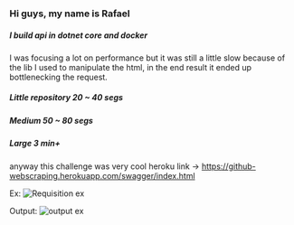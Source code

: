 ### Hi guys, my name is Rafael

##### I build api in dotnet core and docker

I was focusing a lot on performance but it was still a little slow because of the lib I used to manipulate the html, in the end result it ended up bottlenecking the request.

##### Little repository 20 ~ 40 segs
##### Medium 50 ~ 80 segs
##### Large 3 min+

anyway this challenge was very cool
heroku link -> https://github-webscraping.herokuapp.com/swagger/index.html

Ex:
![Requisition ex](imgs/redex)

Output:
![output ex](imgs/out)
